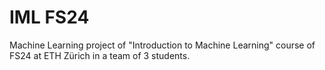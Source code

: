 # IML FS24
Machine Learning project of "Introduction to Machine Learning" course of FS24 at ETH Zürich in a team of 3 students.
